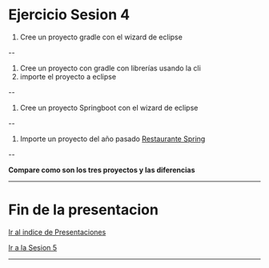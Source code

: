 # Ejercicio Sesion 4

1. Cree un proyecto gradle con el wizard de eclipse 

--

1. Cree un proyecto con gradle con librerías usando la cli
2. importe el proyecto a eclipse

--

1. Cree un proyecto Springboot con el wizard de eclipse

--

1. Importe un proyecto del año pasado [Restaurante Spring](https://git.institutomilitar.com/agarca4/restaurante-casa-porras.git)

--

**Compare como son los tres proyectos y las diferencias**

---

# Fin de la presentacion 
<a href="./index.html#/6">Ir al indice de Presentaciones</a>

<a href="./sesion5.html">Ir a la Sesion 5</a>

---